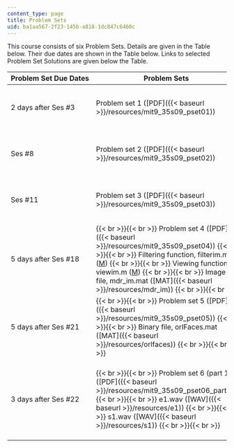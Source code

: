```yaml
---
content_type: page
title: Problem Sets
uid: ba1aa567-2f23-145b-a818-1dc847c6400c
---
```


This course consists of six Problem Sets. Details are given in the Table below. Their due dates are shown in the Table below. Links to selected Problem Set Solutions are given below the Table.

| Problem Set Due Dates | Problem Sets | Problem Set Solutions (Selected) |
| --- | --- | --- |
| 2 days after Ses #3 | Problem set 1 ([PDF]({{< baseurl >}}/resources/mit9_35s09_pset01)) | Problem set 1 (![This resource may not render correctly in a screen reader.](/images/inacessible.gif)[PDF]({{< baseurl >}}/resources/mit9_35s09_sol_pset01)) |
| Ses #8 | Problem set 2 ([PDF]({{< baseurl >}}/resources/mit9_35s09_pset02)) | Problem set 2 (![This resource may not render correctly in a screen reader.](/images/inacessible.gif)[PDF]({{< baseurl >}}/resources/mit9_35s09_sol_pset02)) |
| Ses #11 | Problem set 3 ([PDF]({{< baseurl >}}/resources/mit9_35s09_pset03)) | Problem set 3 (![This resource may not render correctly in a screen reader.](/images/inacessible.gif)[PDF]({{< baseurl >}}/resources/mit9_35s09_sol_pset03)) |
| 5 days after Ses #18 |  {{< br >}}{{< br >}} Problem set 4 ([PDF]({{< baseurl >}}/resources/mit9_35s09_pset04)) {{< br >}}{{< br >}} Filtering function, filterim.m ([M](/courses/brain-and-cognitive-sciences/9-35-sensation-and-perception-spring-2009/problem-sets/filterim.m)) {{< br >}}{{< br >}} Viewing function, viewim.m ([M](/courses/brain-and-cognitive-sciences/9-35-sensation-and-perception-spring-2009/problem-sets/viewim.m)) {{< br >}}{{< br >}} Image file, mdr\_im.mat ([MAT]({{< baseurl >}}/resources/mdr_im)) {{< br >}}{{< br >}}  | Problem set 4 (![This resource may not render correctly in a screen reader.](/images/inacessible.gif)[PDF - 3.2MB]({{< baseurl >}}/resources/mit9_35s09_sol_pset04)) |
| 5 days after Ses #21 |  {{< br >}}{{< br >}} Problem set 5 ([PDF]({{< baseurl >}}/resources/mit9_35s09_pset05)) {{< br >}}{{< br >}} Binary file, orlFaces.mat ([MAT]({{< baseurl >}}/resources/orlfaces)) {{< br >}}{{< br >}}  | Problem set 5 ([PDF]({{< baseurl >}}/resources/mit9_35s09_sol_pset05)) |
| 3 days after Ses #22 |  {{< br >}}{{< br >}} Problem set 6 (part 1) ([PDF]({{< baseurl >}}/resources/mit9_35s09_pset06_part1)) {{< br >}}{{< br >}} e1.wav ([WAV]({{< baseurl >}}/resources/e1)) {{< br >}}{{< br >}} s1.wav ([WAV]({{< baseurl >}}/resources/s1)) {{< br >}}{{< br >}}  |  {{< br >}}{{< br >}} Problem set 6 part 1 ([PDF]({{< baseurl >}}/resources/mit9_35s09_sol_pset06_part1)) {{< br >}}{{< br >}} Problem set 6 full (![This resource may not render correctly in a screen reader.](/images/inacessible.gif)[PDF]({{< baseurl >}}/resources/mit9_35s09_sol_pset06_full)) {{< br >}}{{< br >}}